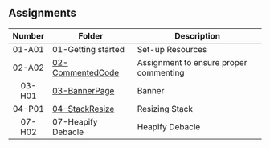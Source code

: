 ## Assignments

| Number | Folder | Description |
| :----: | ------ | ----------- |
|01-A01|01-Getting started|Set-up Resources|
|02-A02|<a href="https://github.com/LandenSJones/3013-ALG-Jones/tree/master/Assignments/02-CommentedCode/">02-CommentedCode|Assignment to ensure proper commenting|
  |03-H01|<a href= "https://github.com/LandenSJones/3013-ALG-Jones/blob/master/Assignments/03-BannerPage/banner.txt"/>03-BannerPage|Banner|
  |04-P01|<a href="https://github.com/LandenSJones/3013-ALG-Jones/tree/master/Assignments/04-StackResize/">04-StackResize|Resizing Stack|
|07-H02|07-Heapify Debacle|Heapify Debacle|
